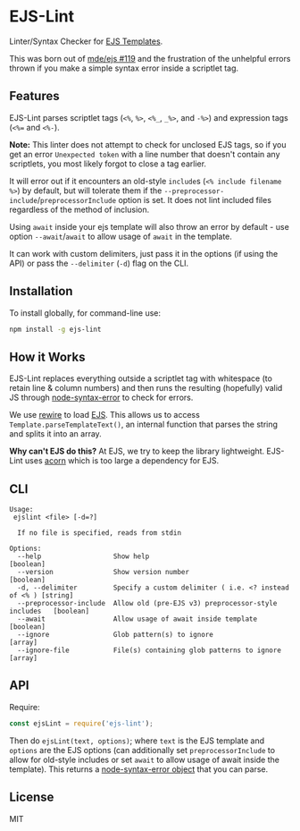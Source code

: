 # EJS-Lint

Linter/Syntax Checker for [EJS Templates](https://github.com/mde/ejs).

This was born out of [mde/ejs #119](https://github.com/mde/ejs/issues/119) and the frustration of the unhelpful errors thrown if you make a simple syntax error inside a scriptlet tag.

## Features

EJS-Lint parses scriptlet tags (`<%`, `%>`, `<%_`, `_%>`, and `-%>`) and expression tags (`<%=` and `<%-`).

**Note:** This linter does not attempt to check for unclosed EJS tags, so if you get an error `Unexpected token` with a line number that doesn't contain any scriptlets, you most likely forgot to close a tag earlier.

It will error out if it encounters an old-style `include`s (`<% include filename %>`) by default, but will tolerate them if the `--preprocessor-include`/`preprocessorInclude` option is set. It does not lint included files regardless of the method of inclusion.

Using `await` inside your ejs template will also throw an error by default - use option `--await`/`await` to allow usage of `await` in the template.

It can work with custom delimiters, just pass it in the options (if using the API) or pass the `--delimiter` (`-d`) flag on the CLI.

## Installation

To install globally, for command-line use:

```bash
npm install -g ejs-lint
```

## How it Works

EJS-Lint replaces everything outside a scriptlet tag with whitespace (to retain line & column numbers) and then runs the resulting (hopefully) valid JS through [node-syntax-error](https://github.com/substack/node-syntax-error) to check for errors.

We use [rewire](https://github.com/jhnns/rewire) to load [EJS](https://github.com/mde/ejs). This allows us to access `Template.parseTemplateText()`, an internal function that parses the string and splits it into an array.

**Why can't EJS do this?** At EJS, we try to keep the library lightweight. EJS-Lint uses [acorn](https://github.com/ternjs/acorn) which is too large a dependency for EJS.

## CLI

```
Usage:
 ejslint <file> [-d=?]

  If no file is specified, reads from stdin

Options:
  --help                  Show help                                            [boolean]
  --version               Show version number                                  [boolean]
  -d, --delimiter         Specify a custom delimiter ( i.e. <? instead of <% ) [string]
  --preprocessor-include  Allow old (pre-EJS v3) preprocessor-style includes   [boolean]
  --await                 Allow usage of await inside template                 [boolean]
  --ignore                Glob pattern(s) to ignore                            [array]
  --ignore-file           File(s) containing glob patterns to ignore           [array]
```

## API

Require:

```js
const ejsLint = require('ejs-lint');
```

Then do `ejsLint(text, options)`; where `text` is the EJS template and `options` are the EJS options (can additionally set `preprocessorInclude` to
allow for old-style includes or set `await` to allow usage of await inside the template).
This returns a [node-syntax-error object](https://github.com/substack/node-syntax-error#attributes) that you can parse.

## License

MIT
